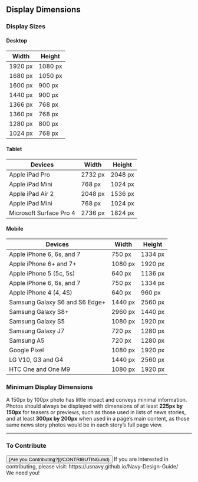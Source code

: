 ## Display Dimensions

### Display Sizes

#### Desktop

| Width      | Height  |
| -----------| --------|
| 1920 px    | 1080 px |
| 1680 px    | 1050 px |
| 1600 px    | 900 px  |
| 1440 px    | 900 px  |
| 1366 px    | 768 px  |
| 1360 px    | 768 px  |
| 1280 px    | 800 px  |
| 1024 px    | 768 px  |

#### Tablet

| Devices                     | Width       | Height     |
| --------------------------- |-------------| -----------|
| Apple iPad Pro              | 2732 px     | 2048 px    |
| Apple iPad Mini             | 768 px      | 1024 px    |
| Apple iPad Air 2            | 2048 px     | 1536 px    |
| Apple iPad Mini             | 768 px      | 1024 px    |
| Microsoft Surface Pro 4     | 2736 px     | 1824 px    |

#### Mobile


| Devices                                 | Width      | Height     |
| --------------------------------------- |------------| -----------|
| Apple iPhone 6, 6s, and 7               | 750 px     | 1334 px    |
| Apple iPhone 6+ and 7+                  | 1080 px    | 1920 px    |
| Apple iPhone 5 (5c, 5s)                 | 640 px     | 1136 px    |
| Apple iPhone 6, 6s, and 7               | 750 px     | 1334 px    |
| Apple iPhone 4 (4, 4S)                  | 640 px     | 960 px     |
| Samsung Galaxy S6 and S6 Edge+          | 1440 px    | 2560 px    |
| Samsung Galaxy S8+                      | 2960 px    | 1440 px    |
| Samsung Galaxy S5                       | 1080 px    | 1920 px    |
| Samsung Galaxy J7                       | 720 px     | 1280 px    |
| Samsung A5                              | 720 px     | 1280 px    |
| Google Pixel                            | 1080 px    | 1920 px    |
| LG V10, G3 and G4                       | 1440 px    | 2560 px    |
| HTC One and One M9                      | 1080 px    | 1920 px    |

### Minimum Display Dimensions

A 150px by 100px photo has little impact and conveys minimal
information. Photos should always be displayed with dimensions
of at least **225px by 150px** for teasers or previews, such as
those used in lists of news stories, and at least **300px by
200px** when used in a page’s main content, as those same news
story photos would be in each story’s full page view.

<hr>

### To Contribute<br>
<button id="contribute-guidance">
[Are you Contributing?](/CONTRIBUTING.md)
</button>  
<span class="contribute-comment">If you are interested in contributing, please visit: https://usnavy.github.io/Navy-Design-Guide/ <br>We need you!</span>
<br>
<br>
